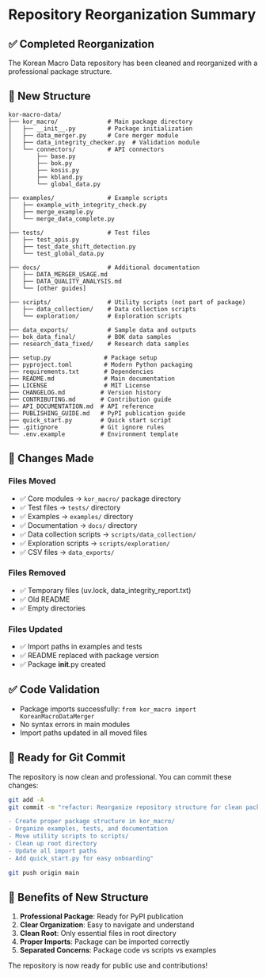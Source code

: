 # Repository Reorganization Summary

## ✅ Completed Reorganization

The Korean Macro Data repository has been cleaned and reorganized with a professional package structure.

## 📁 New Structure

```
kor-macro-data/
├── kor_macro/              # Main package directory
│   ├── __init__.py         # Package initialization
│   ├── data_merger.py      # Core merger module
│   ├── data_integrity_checker.py  # Validation module
│   └── connectors/         # API connectors
│       ├── base.py
│       ├── bok.py
│       ├── kosis.py
│       ├── kbland.py
│       └── global_data.py
│
├── examples/               # Example scripts
│   ├── example_with_integrity_check.py
│   ├── merge_example.py
│   └── merge_data_complete.py
│
├── tests/                  # Test files
│   ├── test_apis.py
│   ├── test_date_shift_detection.py
│   └── test_global_data.py
│
├── docs/                   # Additional documentation
│   ├── DATA_MERGER_USAGE.md
│   ├── DATA_QUALITY_ANALYSIS.md
│   └── [other guides]
│
├── scripts/                # Utility scripts (not part of package)
│   ├── data_collection/    # Data collection scripts
│   └── exploration/        # Exploration scripts
│
├── data_exports/           # Sample data and outputs
├── bok_data_final/         # BOK data samples
├── research_data_fixed/    # Research data samples
│
├── setup.py               # Package setup
├── pyproject.toml         # Modern Python packaging
├── requirements.txt       # Dependencies
├── README.md              # Main documentation
├── LICENSE                # MIT License
├── CHANGELOG.md          # Version history
├── CONTRIBUTING.md       # Contribution guide
├── API_DOCUMENTATION.md  # API reference
├── PUBLISHING_GUIDE.md   # PyPI publication guide
├── quick_start.py        # Quick start script
├── .gitignore            # Git ignore rules
└── .env.example          # Environment template
```

## 🔄 Changes Made

### Files Moved
- ✅ Core modules → `kor_macro/` package directory
- ✅ Test files → `tests/` directory
- ✅ Examples → `examples/` directory
- ✅ Documentation → `docs/` directory
- ✅ Data collection scripts → `scripts/data_collection/`
- ✅ Exploration scripts → `scripts/exploration/`
- ✅ CSV files → `data_exports/`

### Files Removed
- ✅ Temporary files (uv.lock, data_integrity_report.txt)
- ✅ Old README
- ✅ Empty directories

### Files Updated
- ✅ Import paths in examples and tests
- ✅ README replaced with package version
- ✅ Package __init__.py created

## ✅ Code Validation

- Package imports successfully: `from kor_macro import KoreanMacroDataMerger`
- No syntax errors in main modules
- Import paths updated in all moved files

## 📝 Ready for Git Commit

The repository is now clean and professional. You can commit these changes:

```bash
git add -A
git commit -m "refactor: Reorganize repository structure for clean package

- Create proper package structure in kor_macro/
- Organize examples, tests, and documentation
- Move utility scripts to scripts/
- Clean up root directory
- Update all import paths
- Add quick_start.py for easy onboarding"

git push origin main
```

## 🎯 Benefits of New Structure

1. **Professional Package**: Ready for PyPI publication
2. **Clear Organization**: Easy to navigate and understand
3. **Clean Root**: Only essential files in root directory
4. **Proper Imports**: Package can be imported correctly
5. **Separated Concerns**: Package code vs scripts vs examples

The repository is now ready for public use and contributions!